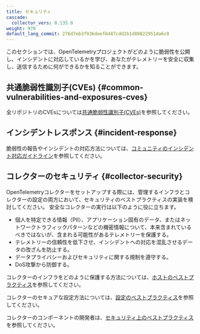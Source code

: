 ```yaml
---
title: セキュリティ
cascade:
  collector_vers: 0.135.0
weight: 970
default_lang_commit: 276d7eb3f936deef6487cdd2b1d89822951da6c8
---
```


このセクションでは、OpenTelemetryプロジェクトがどのように脆弱性を公開し、インシデントに対応しているかを学び、あなたがテレメトリーを安全に収集し、送信するために何ができるかを知ることができます。

## 共通脆弱性識別子(CVEs) {#common-vulnerabilities-and-exposures-cves}

全リポジトリのCVEsについては[共通脆弱性識別子(CVEs)](cve/)を参照してください。

## インシデントレスポンス {#incident-response}

脆弱性の報告やインシデントの対応方法については、[コミュニティのインシデント対応ガイドライン](security-response/)を参照してください。

## コレクターのセキュリティ {#collector-security}

OpenTelemetryコレクターをセットアップする際には、管理するインフラとコレクターの設定の両方において、セキュリティのベストプラクティスの実装を検討してください。
安全なコレクターの実行は以下のように役に立ちます。

- 個人を特定できる情報（PII）、アプリケーション固有のデータ、またはネットワークトラフィックパターンなどの機密情報について、本来含まれているべきではないが、含まれる可能性があるテレメトリーを保護する。
- テレメトリーの信頼性を低下させ、インシデントへの対応を混乱させるデータの改ざんを防止する。
- データプライバシーおよびセキュリティに関する規制を遵守する。
- DoS攻撃から防御する。

コレクターのインフラをどのように保護する方法については、[ホストのベストプラクティス](hosting-best-practices/)を参照してください。

コレクターのセキュアな設定方法については、[設定のベストプラクティス](config-best-practices/)を参照してください。

コレクターのコンポーネントの開発者は、[セキュリティ上のベストプラクティス](https://github.com/open-telemetry/opentelemetry-collector/blob/main/docs/security-best-practices.md)を参照してください。
